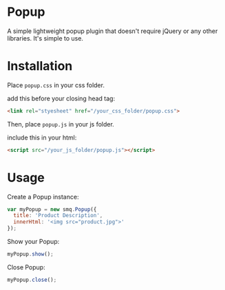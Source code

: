 # Popup
A simple lightweight popup plugin that doesn't require jQuery or any other libraries. It's simple to use.


# Installation
Place `popup.css` in your css folder.

add this before your closing head tag:

```html
<link rel="styesheet" href="/your_css_folder/popup.css">
```

Then, place `popup.js` in your js folder.

include this in your html:

```html
<script src="/your_js_folder/popup.js"></script>
```

# Usage

Create a Popup instance:

```javascript
var myPopup = new smq.Popup({
  title: 'Product Description',
  innerHtml: '<img src="product.jpg">'
});
```

Show your Popup:

```javascript
myPopup.show();
```

Close Popup:

```javascript
myPopup.close();
```
